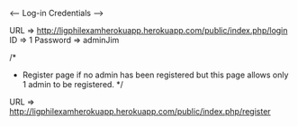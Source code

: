 <-- Log-in Credentials -->


URL => http://ligphilexamherokuapp.herokuapp.com/public/index.php/login
ID => 1
Password => adminJim

/*
* Register page if no admin has been registered but this page allows only 1 admin to be registered.
*/

URL => http://ligphilexamherokuapp.herokuapp.com/public/index.php/register
